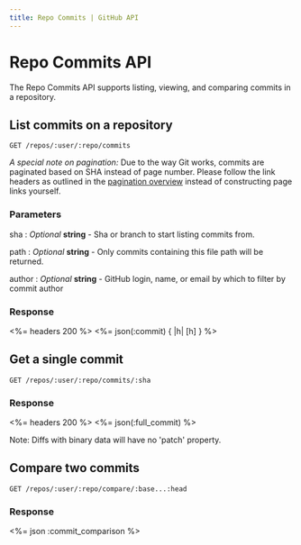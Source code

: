 ```yaml
---
title: Repo Commits | GitHub API
---
```


# Repo Commits API

The Repo Commits API supports listing, viewing, and comparing commits in a repository.

## List commits on a repository

    GET /repos/:user/:repo/commits

_A special note on pagination:_ Due to the way Git works, commits are paginated
based on SHA instead of page number. Please follow the link headers as outlined
in the [pagination overview](http://developer.github.com/v3/#pagination)
instead of constructing page links yourself.

### Parameters

sha
: _Optional_ **string** - Sha or branch to start listing commits from.

path
: _Optional_ **string** - Only commits containing this file path
will be returned.

author
: _Optional_ **string** - GitHub login, name, or email by which to filter by
commit author

### Response

<%= headers 200 %>
<%= json(:commit) { |h| [h] } %>

## Get a single commit

    GET /repos/:user/:repo/commits/:sha

### Response

<%= headers 200 %>
<%= json(:full_commit) %>

Note: Diffs with binary data will have no 'patch' property.

## Compare two commits

    GET /repos/:user/:repo/compare/:base...:head

### Response

<%= json :commit_comparison %>
